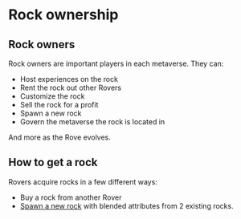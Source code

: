 # Rock ownership

## Rock owners

Rock owners are important players in each metaverse. They can:

* Host experiences on the rock&#x20;
* Rent the rock out other Rovers
* Customize the rock
* Sell the rock for a profit&#x20;
* Spawn a new rock
* Govern the metaverse the rock is located in

And more as the Rove evolves.

## How to get a rock

Rovers acquire rocks in a few different ways:

* Buy a rock from another Rover
* [Spawn a new rock](rock-spawning.md) with blended attributes from 2 existing rocks.
